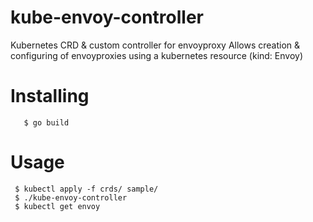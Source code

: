 # kube-envoy-controller
Kubernetes CRD &amp; custom controller for envoyproxy
Allows creation & configuring of envoyproxies using a kubernetes resource (kind: Envoy)

# Installing
```$ go get github.com/starizard/kube-envoy-controller
   $ go build
 ```
# Usage
```
 $ kubectl apply -f crds/ sample/
 $ ./kube-envoy-controller
 $ kubectl get envoy

```

